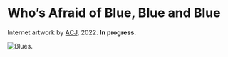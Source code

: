 
# Who’s Afraid of Blue, Blue and Blue

Internet artwork by [ACJ](http://a22b.com/), 2022. **In progress.**

![Blues.](https://afraid.blue/blues.svg)
